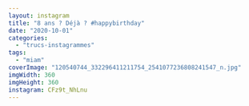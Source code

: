 ```yaml
---
layout: instagram
title: "8 ans ? Déjà ? #happybirthday"
date: "2020-10-01"
categories: 
  - "trucs-instagrammes"
tags: 
  - "miam"
coverImage: "120540744_332296411211754_2541077236808241547_n.jpg"
imgWidth: 360
imgHeight: 360
instagram: CFz9t_NhLnu
---
```

